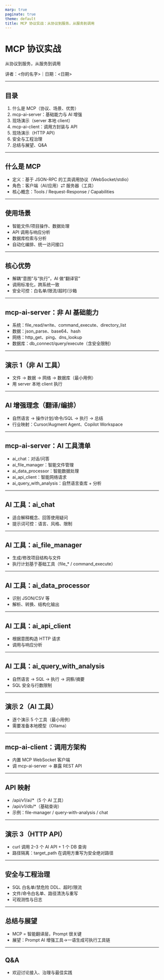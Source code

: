 ```yaml
---
marp: true
paginate: true
theme: default
title: MCP 协议实战：从协议到服务，从服务到调用
---
```


# MCP 协议实战
从协议到服务，从服务到调用

讲者：<你的名字>｜日期：<日期>

---

## 目录
1. 什么是 MCP（协议、场景、优势）
2. mcp-ai-server：基础能力与 AI 增强
3. 现场演示（server 本地 client）
4. mcp-ai-client：调用方封装与 API
5. 现场演示（HTTP API）
6. 安全与工程治理
7. 总结与展望、Q&A

---

## 什么是 MCP
- 定义：基于 JSON-RPC 的工具调用协议（WebSocket/stdio）
- 角色：客户端（AI/应用）⇄ 服务器（工具）
- 核心概念：Tools / Request-Response / Capabilities

---

## 使用场景
- 智能文件/项目操作、数据处理
- API 调用与响应分析
- 数据库检索与分析
- 自动化编排、统一访问接口

---

## 核心优势
- 解耦“意图”与“执行”，AI 做“翻译官”
- 调用标准化，跨系统一致
- 安全可控：白名单/限流/超时/沙箱

---

## mcp-ai-server：非 AI 基础能力
- 系统：file_read/write、command_execute、directory_list
- 数据：json_parse、base64、hash
- 网络：http_get、ping、dns_lookup
- 数据库：db_connect/query/execute（含安全限制）

---

## 演示 1（非 AI 工具）
- 文件 → 数据 → 网络 → 数据库（最小用例）
- 用 server 本地 client 执行

---

## AI 增强理念（翻译/编排）
- 自然语言 → 操作计划/命令/SQL → 执行 → 总结
- 行业映射：Cursor/Augment Agent、Copilot Workspace

---

## mcp-ai-server：AI 工具清单
- ai_chat：对话/问答
- ai_file_manager：智能文件管理
- ai_data_processor：智能数据处理
- ai_api_client：智能网络请求
- ai_query_with_analysis：自然语言查库 + 分析

---

## AI 工具：ai_chat
- 适合解释概念、回答使用疑问
- 提示词可控：语言、风格、限制

---

## AI 工具：ai_file_manager
- 生成/修改项目结构与文件
- 执行计划基于基础工具（file_* / command_execute）

---

## AI 工具：ai_data_processor
- 识别 JSON/CSV 等
- 解析、转换、结构化输出

---

## AI 工具：ai_api_client
- 根据意图构造 HTTP 请求
- 调用与响应分析

---

## AI 工具：ai_query_with_analysis
- 自然语言 → SQL → 执行 → 洞察/摘要
- SQL 安全与行数限制

---

## 演示 2（AI 工具）
- 逐个演示 5 个工具（最小用例）
- 需要准备本地模型（Ollama）

---

## mcp-ai-client：调用方架构
- 内置 MCP WebSocket 客户端
- 调 mcp-ai-server → 暴露 REST API

---

## API 映射
- /api/v1/ai/*（5 个 AI 工具）
- /api/v1/db/*（基础查询）
- 示例：file-manager / query-with-analysis / chat

---

## 演示 3（HTTP API）
- curl 调用 2–3 个 AI API + 1 个 DB 查询
- 路径隔离：target_path 在调用方重写为安全绝对路径

---

## 安全与工程治理
- SQL 白名单/禁危险 DDL、超时/限流
- 文件/命令白名单、路径清洗与重写
- 可观测性与日志

---

## 总结与展望
- MCP = 智能翻译层，Prompt 很关键
- 展望：Prompt AI 增强工具→一语生成可执行工具链

---

## Q&A
- 欢迎讨论接入、治理与最佳实践

